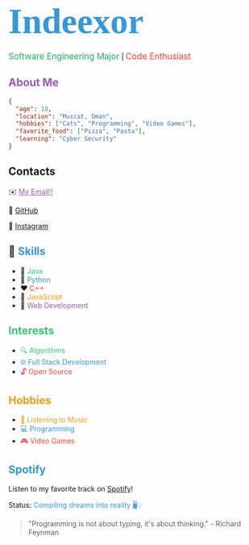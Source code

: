 # <span style="font-family: 'Pacifico', cursive; font-size: 2.5em; color: #3498db;">Indeexor</span>

<span style="color:#27ae60; font-size: 1.2em;">Software Engineering Major</span> | <span style="color:#e74c3c; font-size: 1.2em;">Code Enthusiast</span>


## <span style="color:#9b59b6;">About Me</span>

```json
{
  "age": 18,
  "location": "Muscat, Oman",
  "hobbies": ["Cats", "Programming", "Video Games"],
  "favorite_food": ["Pizza", "Pasta"],
  "learning": "Cyber Security"
}
```


## Contacts
✉️ <a href="mailto:alkalbani699@gmail.com" style="color:#9b59b6;">My Email!!</a>

🔗 [GitHub](https://github.com/Indeexor)

🔗 [Instagram](https://www.instagram.com/vvipq1/)


## 🚀 <span style="color:#3498db;">Skills</span>
- 💚 <span style="color:#2ecc71;">Java</span>
- 💙 <span style="color:#3498db;">Python</span>
- ❤️ <span style="color:#e74c3c;">C++</span>
- 🧡 <span style="color:#f39c12;">JavaScript</span>
- 💜 <span style="color:#9b59b6;">Web Development</span>

## <span style="color:#2ecc71;">Interests</span>
- <span style="color:#2ecc71;">🔍 Algorithms</span>
- <span style="color:#3498db;">🌐 Full Stack Development</span>
- <span style="color:#e74c3c;">🔓 Open Source</span>

## <span style="color:#f39c12;">Hobbies</span>
- <span style="color:#f39c12;">🎵 Listening to Music</span>
- <span style="color:#3498db;">💻 Programming</span>
- <span style="color:#e74c3c;">🎮 Video Games</span>

## <span style="color:#3498db;">Spotify</span>
Listen to my favorite track on [Spotify](https://open.spotify.com/track/4y5bvROuBDPr5fuwXbIBZR?si=d669c0581e2e4429)!

Status: <span style="color:#3498db;">Compiling dreams into reality 🖥️💡</span>

> "Programming is not about typing, it's about thinking." - Richard Feynman

